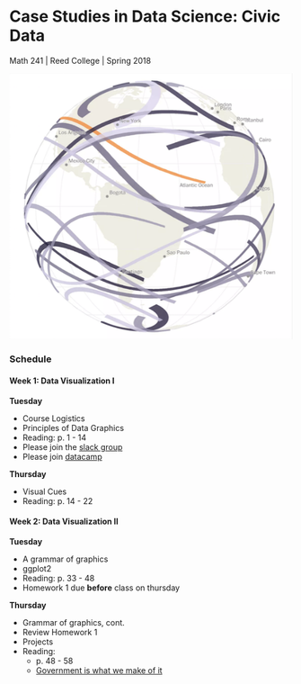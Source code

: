 # Case Studies in Data Science: Civic Data
Math 241 | Reed College | Spring 2018

![](figs/eclipse.png)

### Schedule


#### Week 1: Data Visualization I

**Tuesday**

- Course Logistics
- Principles of Data Graphics
- Reading: p. 1 - 14
- Please join the [slack group](https://join.slack.com/t/ds-civic-data/signup )
- Please join [datacamp]()

**Thursday**

- Visual Cues
- Reading: p. 14 - 22


#### Week 2: Data Visualization II

**Tuesday**

- A grammar of graphics
- ggplot2 
- Reading: p. 33 - 48
- Homework 1 due **before** class on thursday


**Thursday**

- Grammar of graphics, cont.
- Review Homework 1
- Projects
- Reading:
  - p. 48 - 58
  - [Government is what we make of it](https://medium.com/civic-technology/government-is-what-you-make-of-it-d836a6a9353d)



